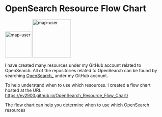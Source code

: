 # OpenSearch Resource Flow Chart

 <img width="85" alt="map-user" src="https://img.shields.io/badge/views-424-green"> <img width="125" alt="map-user" src="https://img.shields.io/badge/unique visits-115-green">

I have created many resources under my GitHub account related to OpenSearch. All of the repositories related to OpenSearch can be found by searching [OpenSearch_](https://github.com/ev2900?tab=repositories&q=OpenSearch_&type=&language=&sort=) under my GitHub account.

To help understand when to use which resources. I created a flow chart hosted at the URL https://ev2900.github.io/OpenSearch_Resource_Flow_Chart/

The [flow chart](https://ev2900.github.io/OpenSearch_Resource_Flow_Chart/) can help you determine when to use which OpenSearch resources
